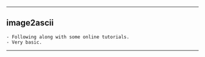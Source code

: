 *******************
## image2ascii

    - Following along with some online tutorials.
    - Very basic. 

*****************

